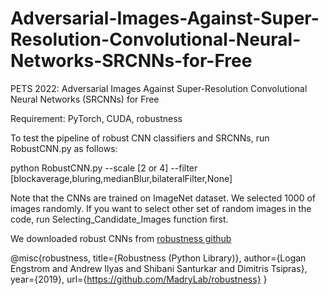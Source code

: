 # Adversarial-Images-Against-Super-Resolution-Convolutional-Neural-Networks-SRCNNs-for-Free
PETS 2022: Adversarial Images Against Super-Resolution Convolutional Neural Networks (SRCNNs) for Free


Requirement: PyTorch, CUDA, robustness

To test the pipeline of robust CNN classifiers and SRCNNs, run RobustCNN.py as follows:

python RobustCNN.py --scale [2 or 4] --filter [blockaverage,bluring,medianBlur,bilateralFilter,None]

Note that the CNNs are trained on ImageNet dataset. We selected 1000 of images randomly. If you want to select other set of random images in the code, run Selecting_Candidate_Images function first.

We downloaded robust CNNs from [robustness github](https://github.com/MadryLab/robustness)

@misc{robustness,
   title={Robustness (Python Library)},
   author={Logan Engstrom and Andrew Ilyas and Shibani Santurkar and Dimitris Tsipras},
   year={2019},
   url={https://github.com/MadryLab/robustness}
}

